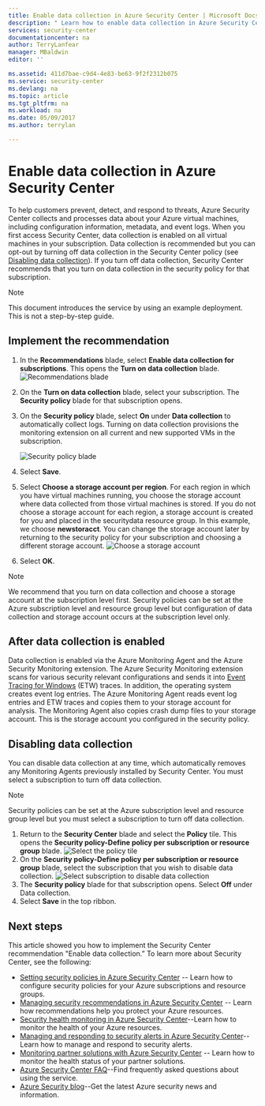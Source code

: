 ```yaml
---
title: Enable data collection in Azure Security Center | Microsoft Docs
description: " Learn how to enable data collection in Azure Security Center. "
services: security-center
documentationcenter: na
author: TerryLanfear
manager: MBaldwin
editor: ''

ms.assetid: 411d7bae-c9d4-4e83-be63-9f2f2312b075
ms.service: security-center
ms.devlang: na
ms.topic: article
ms.tgt_pltfrm: na
ms.workload: na
ms.date: 05/09/2017
ms.author: terrylan

---
```

# Enable data collection in Azure Security Center
To help customers prevent, detect, and respond to threats, Azure Security Center collects and processes data about your Azure virtual machines, including configuration information, metadata, and event logs. When you first access Security Center, data collection is enabled on all virtual machines in your subscription. Data collection is recommended but you can opt-out by turning off data collection in the Security Center policy (see [Disabling data collection](#disabling-data-collection)). If you turn off data collection, Security Center recommends that you turn on data collection in the security policy for that subscription.

> [!NOTE]
> This document introduces the service by using an example deployment. This is not a step-by-step guide.
>
>

## Implement the recommendation
1. In the **Recommendations** blade, select **Enable data collection for subscriptions**.  This opens the **Turn on data collection** blade.
   ![Recommendations blade][2]
2. On the **Turn on data collection** blade, select your subscription. The **Security policy** blade for that subscription opens.
3. On the **Security policy** blade, select **On** under **Data collection** to automatically collect logs. Turning on data collection provisions the monitoring extension on all current and new supported VMs in the subscription.

   ![Security policy blade][3]

4. Select **Save**.
5. Select **Choose a storage account per region**. For each region in which you have virtual machines running, you choose the storage account where data collected from those virtual machines is stored. If you do not choose a storage account for each region, a storage account is created for you and placed in the securitydata resource group. In this example, we choose **newstoracct**. You can change the storage account later by returning to the security policy for your subscription and choosing a different storage account.
   ![Choose a storage account][4]
6. Select **OK**.

> [!NOTE]
> We recommend that you turn on data collection and choose a storage account at the subscription level first. Security policies can be set at the Azure subscription level and resource group level but configuration of data collection and storage account occurs at the subscription level only.
>
>

## After data collection is enabled
Data collection is enabled via the Azure Monitoring Agent and the Azure Security Monitoring extension. The Azure Security Monitoring extension scans for various security relevant configurations and sends it into [Event Tracing for Windows](https://msdn.microsoft.com/library/windows/desktop/bb968803.aspx) (ETW) traces. In addition, the operating system creates event log entries. The Azure Monitoring Agent reads event log entries and ETW traces and copies them to your storage account for analysis. The Monitoring Agent also copies crash dump files to your storage account. This is the storage account you configured in the security policy.

## Disabling data collection
You can disable data collection at any time, which automatically removes any Monitoring Agents previously installed by Security Center. You must select a subscription to turn off data collection.

> [!NOTE]
> Security policies can be set at the Azure subscription level and resource group level but you must select a subscription to turn off data collection.
>
>

1. Return to the **Security Center** blade and select the **Policy** tile. This opens the **Security policy-Define policy per subscription or resource group** blade.
   ![Select the policy tile][5]
2. On the **Security policy-Define policy per subscription or resource group** blade, select the subscription that you wish to disable data collection.
   ![Select subscription to disable data collection][6]
3. The **Security policy** blade for that subscription opens.  Select **Off** under Data collection.
4. Select **Save** in the top ribbon.


## Next steps
This article showed you how to implement the Security Center recommendation "Enable data collection.” To learn more about Security Center, see the following:

* [Setting security policies in Azure Security Center](security-center-policies.md) -- Learn how to configure security policies for your Azure subscriptions and resource groups.
* [Managing security recommendations in Azure Security Center](security-center-recommendations.md) -- Learn how recommendations help you protect your Azure resources.
* [Security health monitoring in Azure Security Center](security-center-monitoring.md)--Learn how to monitor the health of your Azure resources.
* [Managing and responding to security alerts in Azure Security Center](security-center-managing-and-responding-alerts.md)--Learn how to manage and respond to security alerts.
* [Monitoring partner solutions with Azure Security Center](security-center-partner-solutions.md) -- Learn how to monitor the health status of your partner solutions.
* [Azure Security Center FAQ](security-center-faq.md)--Find frequently asked questions about using the service.
* [Azure Security blog](http://blogs.msdn.com/b/azuresecurity/)--Get the latest Azure security news and information.

<!--Image references-->
[2]: ./media/security-center-enable-data-collection/recommendations.png
[3]: ./media/security-center-enable-data-collection/data-collection.png
[4]: ./media/security-center-enable-data-collection/storage-account.png
[5]: ./media/security-center-enable-data-collection/policy.png
[6]: ./media/security-center-enable-data-collection/disable-data-collection.png
